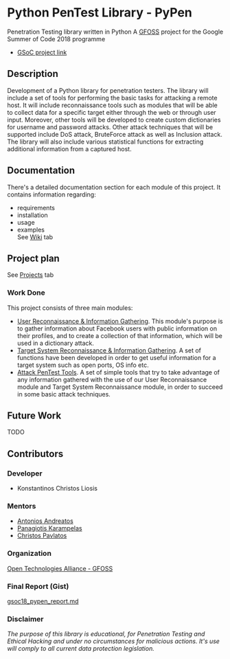# Python PenTest Library - PyPen

Penetration Testing library written in Python
A [GFOSS](https://summerofcode.withgoogle.com/organizations/4954936912117760/) project for the Google Summer of Code 2018 programme
* [GSoC project link](https://summerofcode.withgoogle.com/projects/#5583642407993344) 

## Description

Development of a Python library for penetration testers. The library will include a set of tools for performing the basic tasks for attacking a remote host. It will include reconnaissance tools such as modules that will be able to collect data for a specific target either through the web or through user input. Moreover, other tools will be developed to create custom dictionaries for username and password attacks. Other attack techniques that will be supported include DoS attack, BruteForce attack as well as Inclusion attack. The library will also include various statistical functions for extracting additional information from a captured host.

## Documentation

There's a detailed documentation section for each module of this project. It contains information regarding:  
* requirements
* installation
* usage
* examples  
See [Wiki](https://github.com/eellak/gsoc2018-pypen/wiki) tab

## Project plan

See [Projects](https://github.com/eellak/gsoc2018-pypen/projects/1) tab

### Work Done

This project consists of three main modules:  
* [User Reconnaissance & Information Gathering](https://github.com/eellak/gsoc2018-pypen/tree/master/user_reconnaissance). This module's purpose is to gather information about Facebook users with public information on their profiles, and to create a collection of that information, which will be used in a dictionary attack.
* [Target System Reconnaissance & Information Gathering](https://github.com/eellak/gsoc2018-pypen/tree/master/target_system_reconnaissance). A set of functions have been developed in order to get useful information for a target system such as open ports, OS info etc.
* [Attack PenTest Tools](https://github.com/eellak/gsoc2018-pypen/tree/master/pentest_tools). A set of simple tools that try to take advantage of any information gathered with the use of our User Reconnaissance module and Target System Reconnaissance module, in order to succeed in some basic attack techniques.

## Future Work

TODO

## Contributors

### Developer

* Konstantinos Christos Liosis

### Mentors

* [Antonios Andreatos](https://www.researchgate.net/profile/Antonios_Andreatos)
* [Panagiotis Karampelas](https://www.linkedin.com/in/panagiotis-karampelas-5868002/)
* [Christos Pavlatos](http://www.cslab.ece.ntua.gr/~pavlatos/)

### Organization

[Open Technologies Alliance - GFOSS](https://gfoss.eu/)

### Final Report (Gist)

[gsoc18_pypen_report.md](https://gist.github.com/stikos/5228db0426a902e8833e7d73d67ec102)

### Disclaimer

*The purpose of this library is educational, for Penetration Testing and Ethical Hacking and under no circumstances for malicious actions. It's use will comply to all current data protection legislation.*
